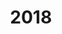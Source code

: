 ---
#This is just for you to quickly see what the file is - it can be anything you want
title: 2018

#This must match the level for the page you want it to appear on
level: Advanced Higher

#This must match the category id for the table the table you wish this to appear in
category: sqapastpapersah

#This must match the subject you wish this to appear in
subject: Chemistry

#There should be an entry here for each column in the table you wish to populate:
Year: 2018
Past Paper:
    - url: /chemistry/advancedhigher/AH SQA PP/newAH SQA PP/NAH_Chemistry_all_2018.pdf
      link_text: Paper
JABchem Marking Scheme:
    - url: /chemistry/advancedhigher/AH JABchem MSch/NewAH JABchem Msch/18AHmsch.pdf
      link_text: JABchem Solutions
SQA Marking Solutions:
    - url: /chemistry/advancedhigher/AH SQA Msch/newAH SQA Msch/mi_NAH_Chemistry_mi_2018.pdf
      link_text: SQA Solutions
---